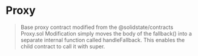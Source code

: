 # Proxy



> Base proxy contract modified from the @solidstate/contracts Proxy.sol Modification simply moves the body of the fallback() into a separate internal function called handleFallback. This enables the child contract to call it with super.







